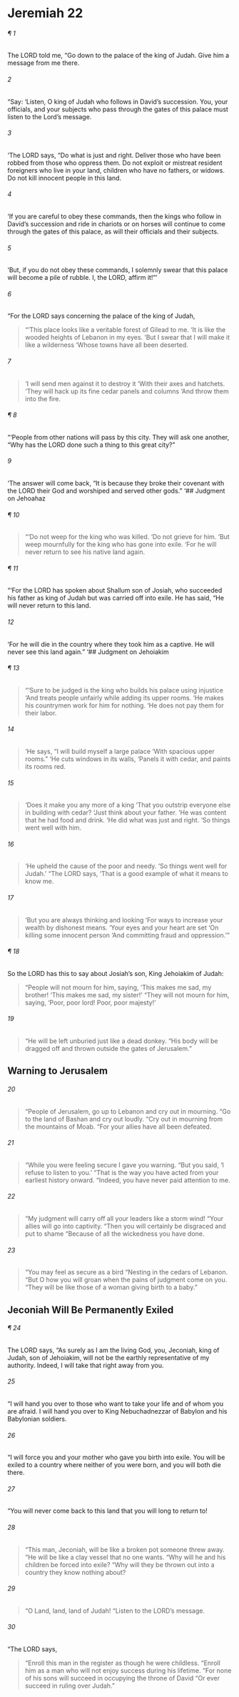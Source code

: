 # Jeremiah 22
###### ¶ 1
The LORD told me, “Go down to the palace of the king of Judah. Give him a message from me there.
###### 2
“Say: ‘Listen, O king of Judah who follows in David’s succession. You, your officials, and your subjects who pass through the gates of this palace must listen to the Lord’s message.
###### 3
‘The LORD says, “Do what is just and right. Deliver those who have been robbed from those who oppress them. Do not exploit or mistreat resident foreigners who live in your land, children who have no fathers, or widows. Do not kill innocent people in this land.
###### 4
‘If you are careful to obey these commands, then the kings who follow in David’s succession and ride in chariots or on horses will continue to come through the gates of this palace, as will their officials and their subjects.
###### 5
‘But, if you do not obey these commands, I solemnly swear that this palace will become a pile of rubble. I, the LORD, affirm it!”’
###### 6
“For the LORD says concerning the palace of the king of Judah,
> “‘This place looks like a veritable forest of Gilead to me.
> ‘It is like the wooded heights of Lebanon in my eyes.
> ‘But I swear that I will make it like a wilderness
> ‘Whose towns have all been deserted.
###### 7
> ‘I will send men against it to destroy it
> ‘With their axes and hatchets.
> ‘They will hack up its fine cedar panels and columns
> ‘And throw them into the fire.
###### ¶ 8
“‘People from other nations will pass by this city. They will ask one another, “Why has the LORD done such a thing to this great city?”
###### 9
‘The answer will come back, “It is because they broke their covenant with the LORD their God and worshiped and served other gods.”
‘## Judgment on Jehoahaz
###### ¶ 10
> “‘Do not weep for the king who was killed.
> ‘Do not grieve for him.
> ‘But weep mournfully for the king who has gone into exile.
> ‘For he will never return to see his native land again.
###### ¶ 11
“‘For the LORD has spoken about Shallum son of Josiah, who succeeded his father as king of Judah but was carried off into exile. He has said, “He will never return to this land.
###### 12
‘For he will die in the country where they took him as a captive. He will never see this land again.”
‘## Judgment on Jehoiakim
###### ¶ 13
> “‘Sure to be judged is the king who builds his palace using injustice
> ‘And treats people unfairly while adding its upper rooms.
> ‘He makes his countrymen work for him for nothing.
> ‘He does not pay them for their labor.
###### 14
> ‘He says, “I will build myself a large palace
> ‘With spacious upper rooms.”
> ‘He cuts windows in its walls,
> ‘Panels it with cedar, and paints its rooms red.
###### 15
> ‘Does it make you any more of a king
> ‘That you outstrip everyone else in building with cedar?
> ‘Just think about your father.
> ‘He was content that he had food and drink.
> ‘He did what was just and right.
> ‘So things went well with him.
###### 16
> ‘He upheld the cause of the poor and needy.
> ‘So things went well for Judah.’
> “The LORD says,
> ‘That is a good example of what it means to know me.
###### 17
> ‘But you are always thinking and looking
> ‘For ways to increase your wealth by dishonest means.
> ‘Your eyes and your heart are set
> ‘On killing some innocent person
> ‘And committing fraud and oppression.’”
###### ¶ 18
So the LORD has this to say about Josiah’s son, King Jehoiakim of Judah:
> “People will not mourn for him, saying,
> ‘This makes me sad, my brother!
> ‘This makes me sad, my sister!’
> “They will not mourn for him, saying,
> ‘Poor, poor lord! Poor, poor majesty!’
###### 19
> “He will be left unburied just like a dead donkey.
> “His body will be dragged off and thrown outside the gates of Jerusalem.”
## Warning to Jerusalem
###### 20
> “People of Jerusalem, go up to Lebanon and cry out in mourning.
> “Go to the land of Bashan and cry out loudly.
> “Cry out in mourning from the mountains of Moab.
> “For your allies have all been defeated.
###### 21
> “While you were feeling secure I gave you warning.
> “But you said, ‘I refuse to listen to you.’
> “That is the way you have acted from your earliest history onward.
> “Indeed, you have never paid attention to me.
###### 22
> “My judgment will carry off all your leaders like a storm wind!
> “Your allies will go into captivity.
> “Then you will certainly be disgraced and put to shame
> “Because of all the wickedness you have done.
###### 23
> “You may feel as secure as a bird
> “Nesting in the cedars of Lebanon.
> “But O how you will groan when the pains of judgment come on you.
> “They will be like those of a woman giving birth to a baby.”
## Jeconiah Will Be Permanently Exiled
###### ¶ 24
The LORD says, “As surely as I am the living God, you, Jeconiah, king of Judah, son of Jehoiakim, will not be the earthly representative of my authority. Indeed, I will take that right away from you.
###### 25
“I will hand you over to those who want to take your life and of whom you are afraid. I will hand you over to King Nebuchadnezzar of Babylon and his Babylonian soldiers.
###### 26
“I will force you and your mother who gave you birth into exile. You will be exiled to a country where neither of you were born, and you will both die there.
###### 27
“You will never come back to this land that you will long to return to!
###### 28
> “This man, Jeconiah, will be like a broken pot someone threw away.
> “He will be like a clay vessel that no one wants.
> “Why will he and his children be forced into exile?
> “Why will they be thrown out into a country they know nothing about?
###### 29
> “O Land, land, land of Judah!
> “Listen to the LORD’s message.
###### 30
“The LORD says,
> “Enroll this man in the register as though he were childless.
> “Enroll him as a man who will not enjoy success during his lifetime.
> “For none of his sons will succeed in occupying the throne of David
> “Or ever succeed in ruling over Judah.”
